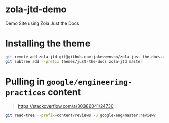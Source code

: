 # zola-jtd-demo
Demo Site using Zola Just the Docs

# Installing the theme

```bash
git remote add zola-jtd git@github.com:jakeswenson/zola-just-the-docs.git
git subtree add --prefix themes/just-the-docs zola-jtd master
```

# Pulling in `google/engineering-practices` content

> https://stackoverflow.com/a/30386041/24730

```bash
git read-tree --prefix=content/reviews -u google-eng/master:review/
```
